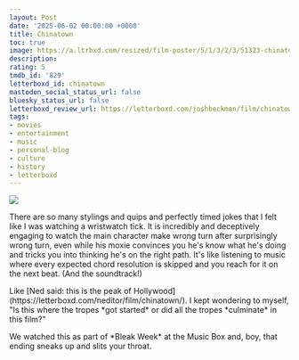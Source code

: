 ```yaml
---
layout: Post
date: '2025-06-02 00:00:00 +0000'
title: Chinatown
toc: true
image: https://a.ltrbxd.com/resized/film-poster/5/1/3/2/3/51323-chinatown-0-600-0-900-crop.jpg?v=b8e65cb89f
description:
rating: 5
tmdb_id: '829'
letterboxd_id: chinatown
mastodon_social_status_url: false
bluesky_status_url: false
letterboxd_review_url: https://letterboxd.com/joshbeckman/film/chinatown/
tags:
- movies
- entertainment
- music
- personal-blog
- culture
- history
- letterboxd
---
```


 <p><img src="https://a.ltrbxd.com/resized/film-poster/5/1/3/2/3/51323-chinatown-0-600-0-900-crop.jpg?v=b8e65cb89f"/></p> <p>There are so many stylings and quips and perfectly timed jokes that I felt like I was watching a wristwatch tick. It is incredibly and deceptively engaging to watch the main character make wrong turn after surprisingly wrong turn, even while his moxie convinces you he's know what he's doing and tricks you into thinking he's on the right path. It's like listening to music where every expected chord resolution is skipped and you reach for it on the next beat. (And the soundtrack!)</p><p>Like [Ned said: this is the peak of Hollywood](https://letterboxd.com/neditor/film/chinatown/). I kept wondering to myself, "Is this where the tropes *got started* or did all the tropes *culminate* in this film?"</p><p>We watched this as part of *Bleak Week* at the Music Box and, boy, that ending sneaks up and slits your throat.</p> 

